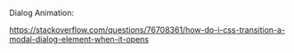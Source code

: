 Dialog Animation: 

https://stackoverflow.com/questions/76708361/how-do-i-css-transition-a-modal-dialog-element-when-it-opens